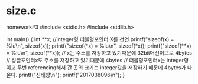 # size.c
homework#3
#include <stdio.h>
#include <stdlib.h>

int main()
{
    int **x;
    //integer형 더블형포인터 X를 선언
    printf("sizeof(x) = %lu\n", sizeof(x));
    printf("sizeof(*x) = %lu\n", sizeof(*x));
    printf("sizeof(**x) = %lu\n", sizeof(**x));
    // x는 주소를 저장하고 있기때문에 32bit머신이므로 4bytes
    // 싱글포인터x도 주소를 저장하고 있기때문에 4bytes
    // 더블형포인터x는 integer형이고 두번 referencing해서 간 곳의 크기는 integer값을 저장하기 때문에 4bytes가 나온다. 
    printf("신태양\n");
    printf("2017038096\n");
}

